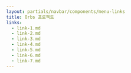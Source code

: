 ```yaml
---
layout: partials/navbar/components/menu-links
title: Orbs 프로젝트
links:
  - link-1.md
  - link-2.md
  - link-3.md
  - link-4.md
  - link-5.md
  - link-6.md
  - link-7.md
---
```

